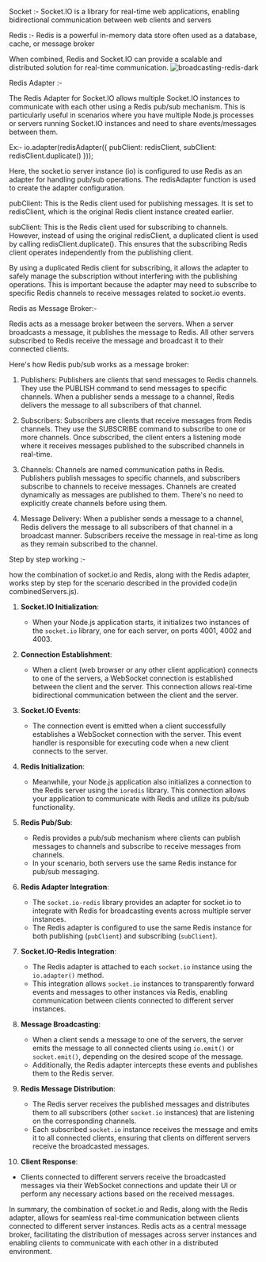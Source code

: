 Socket :- Socket.IO is a library for real-time web applications, enabling bidirectional communication between web clients and servers

Redis :- Redis is a powerful in-memory data store often used as a database, cache, or message broker

When combined, Redis and Socket.IO can provide a scalable and distributed solution for real-time communication.
![broadcasting-redis-dark](https://github.com/coderxplr/socketRedis-POC/assets/146474827/37e91bc2-8007-4303-a1aa-e88b356286a7)



Redis Adapter :-

The Redis Adapter for Socket.IO allows multiple Socket.IO instances to communicate with each other using a Redis pub/sub mechanism. This is particularly useful in scenarios where you have multiple Node.js processes or servers running Socket.IO instances and need to share events/messages between them.

Ex:-
io.adapter(redisAdapter({ pubClient: redisClient, subClient: redisClient.duplicate() }));

Here, the socket.io server instance (io) is configured to use Redis as an adapter for handling pub/sub operations. The redisAdapter function is used to create the adapter configuration.

pubClient: This is the Redis client used for publishing messages. It is set to redisClient, which is the original Redis client instance created earlier.

subClient: This is the Redis client used for subscribing to channels. However, instead of using the original redisClient, a duplicated client is used by calling redisClient.duplicate(). This ensures that the subscribing Redis client operates independently from the publishing client.

By using a duplicated Redis client for subscribing, it allows the adapter to safely manage the subscription without interfering with the publishing operations. This is important because the adapter may need to subscribe to specific Redis channels to receive messages related to socket.io events.

Redis as Message Broker:-

Redis acts as a message broker between the servers.
When a server broadcasts a message, it publishes the message to Redis.
All other servers subscribed to Redis receive the message and broadcast it to their connected clients.

Here's how Redis pub/sub works as a message broker:

1. Publishers: Publishers are clients that send messages to Redis channels. They use the PUBLISH command to send messages to specific channels. When a publisher sends a message to a channel, Redis delivers the message to all subscribers of that channel.

2. Subscribers: Subscribers are clients that receive messages from Redis channels. They use the SUBSCRIBE command to subscribe to one or more channels. Once subscribed, the client enters a listening mode where it receives messages published to the subscribed channels in real-time.

3. Channels: Channels are named communication paths in Redis. Publishers publish messages to specific channels, and subscribers subscribe to channels to receive messages. Channels are created dynamically as messages are published to them. There's no need to explicitly create channels before using them.

4. Message Delivery: When a publisher sends a message to a channel, Redis delivers the message to all subscribers of that channel in a broadcast manner. Subscribers receive the message in real-time as long as they remain subscribed to the channel.


Step by step working :-

how the combination of socket.io and Redis, along with the Redis adapter, works step by step for the scenario described in the provided code(in combinedServers.js).

1. **Socket.IO Initialization**:
   - When your Node.js application starts, it initializes two instances of the `socket.io` library, one for each server, on ports 4001, 4002 and 4003.

2. **Connection Establishment**:
   - When a client (web browser or any other client application) connects to one of the servers, a WebSocket connection is established between the client and the server. This connection allows real-time bidirectional communication between the client and the server.

3. **Socket.IO Events**:
   - The connection event is emitted when a client successfully establishes a WebSocket connection with the server. This event handler is responsible for executing code when a new client connects to the server.

4. **Redis Initialization**:
   - Meanwhile, your Node.js application also initializes a connection to the Redis server using the `ioredis` library. This connection allows your application to communicate with Redis and utilize its pub/sub functionality.

5. **Redis Pub/Sub**:
   - Redis provides a pub/sub mechanism where clients can publish messages to channels and subscribe to receive messages from channels.
   - In your scenario, both servers use the same Redis instance for pub/sub messaging.

6. **Redis Adapter Integration**:
   - The `socket.io-redis` library provides an adapter for socket.io to integrate with Redis for broadcasting events across multiple server instances.
   - The Redis adapter is configured to use the same Redis instance for both publishing (`pubClient`) and subscribing (`subClient`).

7. **Socket.IO-Redis Integration**:
   - The Redis adapter is attached to each `socket.io` instance using the `io.adapter()` method.
   - This integration allows `socket.io` instances to transparently forward events and messages to other instances via Redis, enabling communication between clients connected to different server instances.

8. **Message Broadcasting**:
   - When a client sends a message to one of the servers, the server emits the message to all connected clients using `io.emit()` or `socket.emit()`, depending on the desired scope of the message.
   - Additionally, the Redis adapter intercepts these events and publishes them to the Redis server.

9. **Redis Message Distribution**:
   - The Redis server receives the published messages and distributes them to all subscribers (other `socket.io` instances) that are listening on the corresponding channels.
   - Each subscribed `socket.io` instance receives the message and emits it to all connected clients, ensuring that clients on different servers receive the broadcasted messages.

10. **Client Response**:
   - Clients connected to different servers receive the broadcasted messages via their WebSocket connections and update their UI or perform any necessary actions based on the received messages.

In summary, the combination of socket.io and Redis, along with the Redis adapter, allows for seamless real-time communication between clients connected to different server instances. Redis acts as a central message broker, facilitating the distribution of messages across server instances and enabling clients to communicate with each other in a distributed environment.
